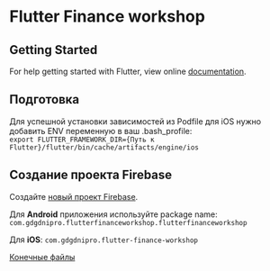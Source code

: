 # Flutter Finance workshop

## Getting Started

For help getting started with Flutter, view online
[documentation](https://flutter.io/).

## Подготовка

Для успешной установки зависимостей из Podfile для iOS нужно добавить ENV переменную в ваш .bash_profile:  
`export FLUTTER_FRAMEWORK_DIR={Путь к Flutter}/flutter/bin/cache/artifacts/engine/ios`

## Создание проекта Firebase

Создайте [новый проект Firebase](https://console.firebase.google.com/).

Для **Android** приложения используйте package name:
`com.gdgdnipro.flutterfinanceworkshop.flutterfinanceworkshop`

Для **iOS**:
`com.gdgdnipro.flutter-finance-workshop`

[Конечные файлы](http://bit.ly/GDGFinanceGist)

